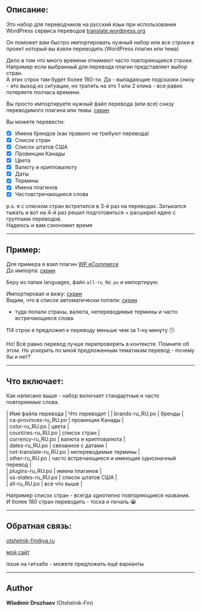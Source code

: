## Описание:  

Это набор для переводчиков на русский язык при использовании WordPress сервиса переводов [translate.wordpress.org](https://translate.wordpress.org/locale/ru/)  

Он поможет вам быстро импортировать нужный набор или все строки в проект который вы взяли переводить (WordPress плагин или тема)  

Дело в том что много времени отнимают часто повторяющиеся строки. Например если выбранный для перевода плагин представляет выбор стран.  
А этих строк там будет более 180-ти.
Да - выпадающие подсказки снизу - это выход из ситуации, но тратить на это 1 или 2 клика - все равно потеряете полчаса времени.  

Вы просто импортируете нужный файл перевода (или все) снизу переводимого плагина или темы: [скрин](https://yadi.sk/i/gZYlwmCyyUmESQ)  

Вы можете перевести:  

- [x] Имена брендов (как правило не требуют перевода)  
- [x] Список стран  
- [x] Список штатов США  
- [x] Провинции Канады  
- [x] Цвета  
- [x] Валюту и криптовалюту  
- [x] Даты  
- [x] Термины  
- [x] Имена плагинов  
- [x] Частовстречающиеся слова  

p.s. я с списком стран встретился в 3-й раз на переводах. Затыкался тыкать и вот на 4-й раз решил подготовиться + расширил идею с группами переводов.  
Надеюсь и вам сэкономит время  

------------------------------

## Пример:  

Для примера я взял плагин [WP eCommerce](https://translate.wordpress.org/locale/ru/default/wp-plugins/wp-e-commerce/)  
До импорта: [скрин](https://yadi.sk/i/_kFLqk-eFkLxIQ)  

Беру из папки languages, файл <code>all-ru_RU.po</code> и импортирую.  

Импортировал и вижу: [скрин](https://yadi.sk/i/GrGtJQUpyl-E-g)  
Видим, что в список автоматически попали: [скрин](https://yadi.sk/i/MYcRQjBKt-wQQA)  
- туда попали страны, валюта, непереводимые термины и часто встречающиеся слова.  

114 строк я предложил к переводу меньше чем за 1-ну минуту  🕒  

Но! Всё равно перевод лучше перепроверять в контексте. Помните об этом. Но ускорить по мной предложенным тематикам перевод - почему бы и нет?  

------------------------------

## Что включает:  

Как написано выше - набор включает стандартные и часто повторяемые слова.  

| Имя файла перевода | Что переводит |
| brands-ru_RU.po | бренды |  
| ca-provinces-ru_RU.po | провинции Канады |  
| color-ru_RU.po | цвета |  
| countries-ru_RU.po | список стран |  
| currency-ru_RU.po | валюта и криптовалюта |  
| dates-ru_RU.po | связанное с датами |  
| not-translate-ru_RU.po | непереводимые термины |  
| other-ru_RU.po | часто встречающиеся и имеющие однозначный перевод |  
| plugins-ru_RU.po | имена плагинов |  
| us-states-ru_RU.po | список штатов США |  
| all-ru_RU.po | все что выше |  

Например список стран - всегда однотипно повторяющиеся названия. И более 180 стран переводить - тоска и печаль  😭  

------------------------------

## Обратная связь:  

otshelnik-fm@ya.ru  

[мой сайт](https://otshelnik-fm.ru/)  

issue на гитхабе - можете предложить ещё варианты  

------------------------------

## Author  

**Wladimir Druzhaev** (Otshelnik-Fm)  
